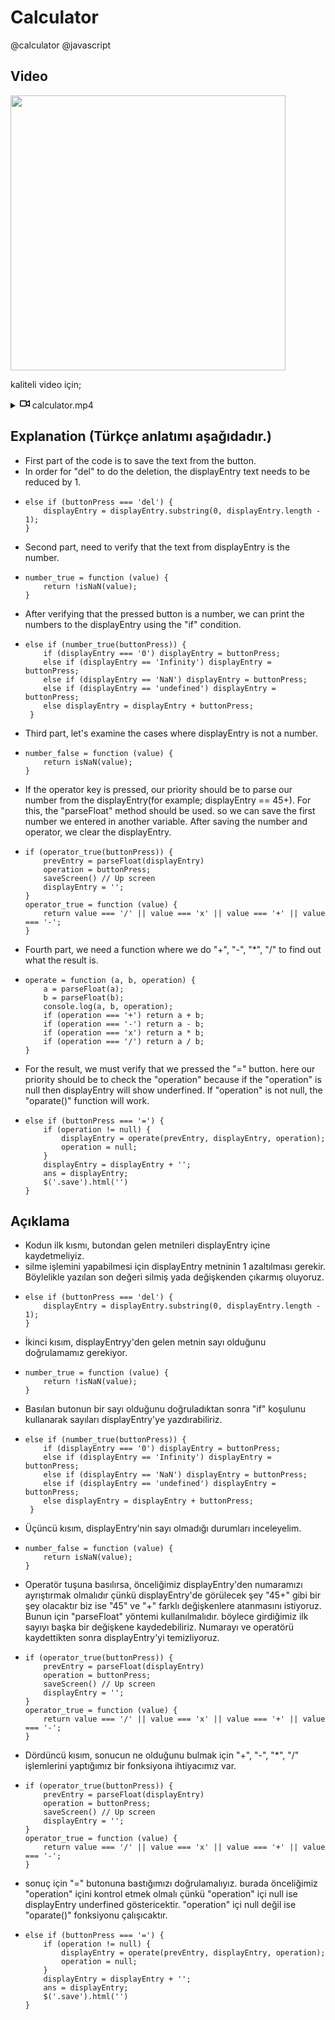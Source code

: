 # Calculator
@calculator @javascript 

## Video

<img src='https://user-images.githubusercontent.com/98836519/173416138-89c8b603-83eb-4563-8935-4622f751221e.gif' width='440' loop="true" autoplay="true !important" controls muted> 

kaliteli video için;
<details  class="details-reset border rounded-2 " style="max-width:440px !important;">
  <summary class="px-3 py-2" style="max-width:440px !important;">
    <svg aria-hidden="true" height="16" viewBox="0 0 16 16" version="1.1" width="16" data-view-component="true" class="octicon octicon-device-camera-video">
    <path fill-rule="evenodd" d="M16 3.75a.75.75 0 00-1.136-.643L11 5.425V4.75A1.75 1.75 0 009.25 3h-7.5A1.75 1.75 0 000 4.75v6.5C0 12.216.784 13 1.75 13h7.5A1.75 1.75 0 0011 11.25v-.675l3.864 2.318A.75.75 0 0016 12.25v-8.5zm-5 5.075l3.5 2.1v-5.85l-3.5 2.1v1.65zM9.5 6.75v-2a.25.25 0 00-.25-.25h-7.5a.25.25 0 00-.25.25v6.5c0 .138.112.25.25.25h7.5a.25.25 0 00.25-.25v-4.5z"></path>
</svg>
    <span aria-label="Video açıklaması hesaplayıcı.mp4" class="m-1"><font style="vertical-align: inherit;" ><font style="vertical-align: inherit;">calculator.mp4</font></font></span>
    <span class="dropdown-caret"></span>
  </summary>
  
  <video src="https://user-images.githubusercontent.com/98836519/173416368-8123bb4c-a893-4fa6-90c6-8b773b0f894f.mp4" data-canonical-src="https://user-images.githubusercontent.com/98836519/173416368-8123bb4c-a893-4fa6-90c6-8b773b0f894f.mp4" controls="controls" autoplay muted="muted" loop class="d-block rounded-bottom-2 border-top width-fit" style="max-width:440px !important;">
  </video>
</details>

## Explanation (Türkçe anlatımı aşağıdadır.)

- First part of the code is to save the text from the button.
- In order for "del" to do the deletion, the displayEntry text needs to be reduced by 1.
-     else if (buttonPress === 'del') {
          displayEntry = displayEntry.substring(0, displayEntry.length - 1);
      }

- Second part, need to verify that the text from displayEntry is the number.
-     number_true = function (value) {
          return !isNaN(value);
      }

- After verifying that the pressed button is a number, we can print the numbers to the displayEntry using the "if" condition.
-     else if (number_true(buttonPress)) {
          if (displayEntry === '0') displayEntry = buttonPress;
          else if (displayEntry == 'Infinity') displayEntry = buttonPress;
          else if (displayEntry == 'NaN') displayEntry = buttonPress;
          else if (displayEntry == 'undefined') displayEntry = buttonPress;
          else displayEntry = displayEntry + buttonPress;
       }

- Third part, let's examine the cases where displayEntry is not a number.
-     number_false = function (value) {
          return isNaN(value);
      }

- If the operator key is pressed, our priority should be to parse our number from the displayEntry(for example; displayEntry == 45+). For this, the "parseFloat" method should be used. so we can save the first number we entered in another variable. After saving the number and operator, we clear the displayEntry.
-     if (operator_true(buttonPress)) {
          prevEntry = parseFloat(displayEntry)
          operation = buttonPress;
          saveScreen() // Up screen
          displayEntry = '';         
      }
      operator_true = function (value) {
          return value === '/' || value === 'x' || value === '+' || value === '-';
      }

- Fourth part, we need a function where we do "+", "-", "*", "/" to find out what the result is.
-     operate = function (a, b, operation) {
          a = parseFloat(a);
          b = parseFloat(b);
          console.log(a, b, operation);
          if (operation === '+') return a + b;
          if (operation === '-') return a - b;
          if (operation === 'x') return a * b;
          if (operation === '/') return a / b;
      }

- For the result, we must verify that we pressed the "=" button. here our priority should be to check the "operation" because if the "operation" is null then displayEntry will show underfined. If "operation" is not null, the "oparate()" function will work.
-     else if (buttonPress === '=') {
          if (operation != null) {
              displayEntry = operate(prevEntry, displayEntry, operation);
              operation = null;
          }
          displayEntry = displayEntry + '';
          ans = displayEntry;
          $('.save').html('')
      }

## Açıklama

- Kodun ilk kısmı, butondan gelen metnileri displayEntry içine kaydetmeliyiz.
- silme işlemini yapabilmesi için displayEntry metninin 1 azaltılması gerekir. Böylelikle yazılan son değeri silmiş yada değişkenden çıkarmış oluyoruz.
-     else if (buttonPress === 'del') {
          displayEntry = displayEntry.substring(0, displayEntry.length - 1);
      }

- İkinci kısım, displayEntryy'den gelen metnin sayı olduğunu doğrulamamız gerekiyor.
-     number_true = function (value) {
          return !isNaN(value);
      }

- Basılan butonun bir sayı olduğunu doğruladıktan sonra "if" koşulunu kullanarak sayıları displayEntry'ye yazdırabiliriz.
-     else if (number_true(buttonPress)) {
          if (displayEntry === '0') displayEntry = buttonPress;
          else if (displayEntry == 'Infinity') displayEntry = buttonPress;
          else if (displayEntry == 'NaN') displayEntry = buttonPress;
          else if (displayEntry == 'undefined') displayEntry = buttonPress;
          else displayEntry = displayEntry + buttonPress;
       }

- Üçüncü kısım, displayEntry'nin sayı olmadığı durumları inceleyelim.
-     number_false = function (value) {
          return isNaN(value);
      }

- Operatör tuşuna basılırsa, önceliğimiz displayEntry'den numaramızı ayrıştırmak olmalıdır çünkü displayEntry'de görülecek şey "45+" gibi bir şey olacaktır biz ise "45" ve "+" farklı değişkenlere atanmasını istiyoruz. Bunun için "parseFloat" yöntemi kullanılmalıdır. böylece girdiğimiz ilk sayıyı başka bir değişkene kaydedebiliriz. Numarayı ve operatörü kaydettikten sonra displayEntry'yi temizliyoruz.
-     if (operator_true(buttonPress)) {
          prevEntry = parseFloat(displayEntry)
          operation = buttonPress;
          saveScreen() // Up screen
          displayEntry = '';         
      }
      operator_true = function (value) {
          return value === '/' || value === 'x' || value === '+' || value === '-';
      }

- Dördüncü kısım, sonucun ne olduğunu bulmak için "+", "-", "*", "/" işlemlerini yaptığımız bir fonksiyona ihtiyacımız var.
-     if (operator_true(buttonPress)) {
          prevEntry = parseFloat(displayEntry)
          operation = buttonPress;
          saveScreen() // Up screen
          displayEntry = '';         
      }
      operator_true = function (value) {
          return value === '/' || value === 'x' || value === '+' || value === '-';
      }

- sonuç için "=" butonuna bastığımızı doğrulamalıyız. burada önceliğimiz "operation" içini kontrol etmek olmalı çünkü "operation" içi null ise displayEntry underfined göstericektir. "operation" içi null değil ise "oparate()" fonksiyonu çalışıcaktır.
-     else if (buttonPress === '=') {
          if (operation != null) {
              displayEntry = operate(prevEntry, displayEntry, operation);
              operation = null;
          }
          displayEntry = displayEntry + '';
          ans = displayEntry;
          $('.save').html('')
      }
